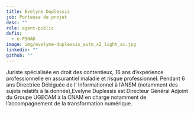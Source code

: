 ```yaml
---
title: Evelyne Duplessis
job: Porteuse de projet
desc: ""
role: agent-public
defis:
  - e-PSHAD
image: img/evelyne-duplessis_auto_x2_light_ai.jpg
linkedin: ""
github: ""
---
```

Juriste spécialisée en droit des contentieux, 16 ans d’expérience professionnelle en assurantiel maladie et risque professionnel. Pendant 6 ans Directrice Déléguée de l’ Informationnel à l’ANSM (notamment des sujets relatifs à la donnée),Evelyne Duplessis est Directeur Général Adjoint du Groupe UGECAM à la CNAM en charge notamment de l’accompagnement de la transformation numérique.
